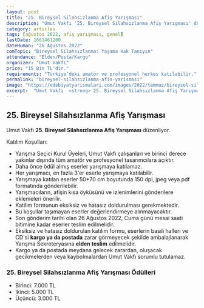 ```yaml
---
layout: post
title: "25. Bireysel Silahsızlanma Afiş Yarışması"
description: "Umut Vakfı '25. Bireysel Silahsızlanma Afiş Yarışması' düzenliyor."
category: articles
tags: [ağustos 2022, afiş yarışması, genel]
lastDate: 1661461200
dateHuman: "26 Ağustos 2022"
comTopic: "Bireysel Silahsızlanma: Yaşama Hak Tanıyın"
attendance: "Elden/Posta/Kargo"
organizer: "Umut Vakfı"
price: "15 Bin TL'dir."
requirements: "Türkiye’deki amatör ve profesyonel herkes katılabilir."
permalink: "bireysel-silahsizlanma-afis-yarismasi"
image: "https://edebiyatyarismalari.com/images/2022/temmuz/bireysel-silahsizlanma-afis-yarismasi.jpg"
excerpt:  "Umut Vakfı  <strong> 25. Bireysel Silahsızlanma Afiş Yarışması </strong> düzenliyor."
---
```


## 25. Bireysel Silahsızlanma Afiş Yarışması
Umut Vakfı **25. Bireysel Silahsızlanma Afiş Yarışması** düzenliyor.

Katılım Koşulları:
- Yarışma Seçici Kurul Üyeleri, Umut Vakfı çalışanları ve birinci derece yakınlar dışında tüm amatör ve profesyonel tasarımcılara açıktır. 
- Daha önce ödül almış eserler yarışmaya katılamaz.
- Her yarışmacı, en fazla 3'er eserle yarışmaya katılabilir. 
- Yarışmaya katılan eserler 50*70 cm boyutunda 150 dpi, jpeg veya pdf formatında gönderilebilir.
- Yarışmacıların, afişin kısa öyküsünü ve izlenimlerini gönderilere eklemeleri önerilir. 
- Katilim formunun eksiksiz ve hatasız doldurulması gerekmektedir. 
- Bu koşullar taşımayan eserler değerlendirmeye alınmayacaktır. 
- Son gönderim tarihi olan 26 Ağustos 2022, Cuma günü mesai saati bitimine kadar eserler teslim edilmelidir. 
- Eksiksiz ve hatasız doldurulan katılım formu, eserlerin basılı halleri ve CD'si **kargo ya da postada** zarar görmeyecek şekilde ambalajlanarak Yarışma Sekreteryasına **elden teslim** edilmelidir.
- Kargo ya da postada meydana gelecek zarardan, oluşacak gecikmelerden veya kaybolmalardan Umut Vakfı sorumlu tutulamaz. 

### 25. Bireysel Silahsızlanma Afiş Yarışması Ödülleri
- Birinci: 7.000 TL
- İkinci: 5.000 TL
- Üçüncü: 3.000 TL